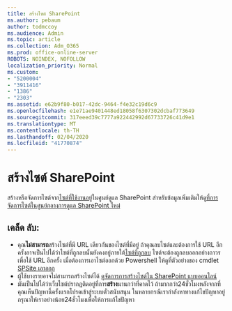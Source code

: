 ```yaml
---
title: สร้างไซต์ SharePoint
ms.author: pebaum
author: todmccoy
ms.audience: Admin
ms.topic: article
ms.collection: Adm_O365
ms.prod: office-online-server
ROBOTS: NOINDEX, NOFOLLOW
localization_priority: Normal
ms.custom:
- "5200004"
- "3911416"
- "1386"
- "2303"
ms.assetid: e62b9f80-b017-42dc-9464-f4e32c19d6c9
ms.openlocfilehash: e1e71ae9401448ed18058f6307302dcbaf773649
ms.sourcegitcommit: 317eeed39c7777a922442992d67733726c41d9e1
ms.translationtype: MT
ms.contentlocale: th-TH
ms.lasthandoff: 02/04/2020
ms.locfileid: "41770874"
---
```

# <a name="create-a-sharepoint-site"></a>สร้างไซต์ SharePoint

สร้างหรือจัดการไซต์จาก[ไซต์ที่ใช้งานอยู่](https://admin.microsoft.com/sharepoint?page=sitemanagement&modern=true)ในศูนย์ดูแล SharePoint สำหรับข้อมูลเพิ่มเติมให้ดู[ที่การจัดการไซต์ในศูนย์กลางการดูแล SharePoint ใหม่](https://docs.microsoft.com/sharepoint/manage-site-creation) 

## <a name="tips"></a>เคล็ด ลับ:

- คุณ**ไม่สามารถ**สร้างไซต์ที่มี URL เดียวกันของไซต์ที่มีอยู่ ถ้าคุณลบไซต์และต้องการใช้ URL อีกครั้งอาจเป็นไปได้ว่าไซต์ที่ถูกลบนั้นยังคงอยู่ภายใต้[ไซต์ที่ถูกลบ](https://admin.microsoft.com/sharepoint?page=recyclebin&modern=true) ไซต์จะต้องถูกลบออกอย่างถาวรเพื่อใช้ URL อีกครั้ง เมื่อต้องการเอาไซต์ออกด้วย Powershell ให้ดูที่ตัวอย่างของ cmdlet [SPSite เอาออก](https://docs.microsoft.com/sharepoint/manage-sites-in-new-admin-center#delete-a-site)
- ผู้ใช้บางรายอาจไม่สามารถสร้างไซต์ได้ [ดูจัดการการสร้างไซต์ใน SharePoint แบบออนไลน์](https://docs.microsoft.com/sharepoint/manage-site-creation)
- มันเป็นไปได้ว่าเว็บไซต์ปรากฏติดอยู่ที่การ**สร้าง**นานกว่าที่คาดไว้ ถ้ามากกว่า24ชั่วโมงหลังจากที่คุณเห็นปัญหานี้ครั้งแรกโปรดเข้าสู่ระบบตั๋วสนับสนุน ในหลายกรณีเรากำลังหาทางแก้ไขปัญหาอยู่ กรุณาให้เราอย่างน้อย24ชั่วโมงเพื่อให้การแก้ไขปัญหา
